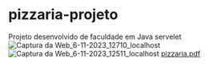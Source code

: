 # pizzaria-projeto
Projeto desenvolvido de faculdade em Java servelet 
![Captura da Web_6-11-2023_12710_localhost](https://github.com/Kauanemsilva/pizzaria-projeto/assets/112145822/8733ecd5-36d5-4482-8ea4-906af3ba10de)
![Captura da Web_6-11-2023_12511_localhost](https://github.com/Kauanemsilva/pizzaria-projeto/assets/112145822/9bbd550a-75d3-4072-82e1-e62d9d1228a5)
[pizzaria.pdf](https://github.com/Kauanemsilva/pizzaria-projeto/files/13268649/pizzaria.pdf)
